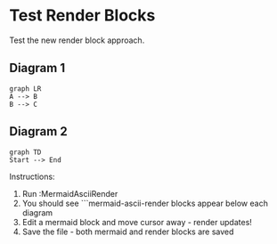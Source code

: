 # Test Render Blocks

Test the new render block approach.

## Diagram 1

```mermaid
graph LR
A --> B
B --> C
```

## Diagram 2

```mermaid
graph TD
Start --> End
```

Instructions:
1. Run :MermaidAsciiRender
2. You should see ```mermaid-ascii-render blocks appear below each diagram
3. Edit a mermaid block and move cursor away - render updates!
4. Save the file - both mermaid and render blocks are saved
